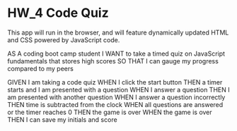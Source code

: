 # HW_4 Code Quiz


This app will run in the browser, and will feature dynamically updated HTML and CSS powered by JavaScript code.



AS A coding boot camp student
I WANT to take a timed quiz on JavaScript fundamentals that stores high scores
SO THAT I can gauge my progress compared to my peers



GIVEN I am taking a code quiz
WHEN I click the start button
THEN a timer starts and I am presented with a question
WHEN I answer a question
THEN I am presented with another question
WHEN I answer a question incorrectly
THEN time is subtracted from the clock
WHEN all questions are answered or the timer reaches 0
THEN the game is over
WHEN the game is over
THEN I can save my initials and score
